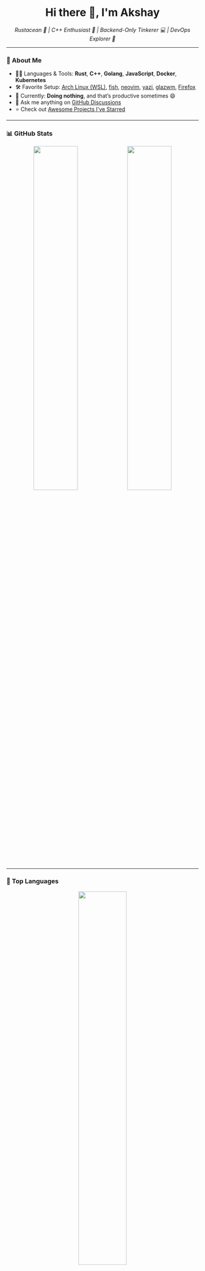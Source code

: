<h1 align="center">Hi there 👋, I'm <strong>Akshay</strong></h1>

<p align="center">
  <em>Rustacean 🦀 | C++ Enthusiast 🚀 | Backend-Only Tinkerer 💻 | DevOps Explorer 🐳</em>
</p>

---

### 🧠 About Me

-   🧑‍💻 Languages & Tools: **Rust**, **C++**, **Golang**, **JavaScript**, **Docker**, **Kubernetes**
-   🛠️ Favorite Setup: [Arch Linux (WSL)](https://wiki.archlinux.org/title/Arch_Linux), [fish](https://fishshell.com/), [neovim](https://neovim.io/), [yazi](https://github.com/sxyazi/yazi), [glazwm](https://github.com/glzr-io/glazewm), [Firefox](https://www.mozilla.org/firefox/)
-   🌱 Currently: **Doing nothing**, and that’s productive sometimes 😄
-   💬 Ask me anything on [GitHub Discussions](https://github.com/Akshay2642005/discussions/new/choose)
-   ⭐ Check out [Awesome Projects I've Starred](AWESOME-STARS.md)

---

### 📊 GitHub Stats

<div align="center">

  <picture>
    <source media="(prefers-color-scheme: dark)" srcset="https://github-readme-stats-ouuan.vercel.app/api?username=Akshay2642005&theme=dark&show_icons=true">
    <img width="48%" src="https://github-readme-stats-ouuan.vercel.app/api?username=Akshay2642005&show_icons=true" />
  </picture>

  <picture>
    <source media="(prefers-color-scheme: dark)" srcset="http://github-readme-streak-stats.herokuapp.com?user=Akshay2642005&theme=chartreuse-dark&hide_border=false&mode=weekly">
    <img width="48%" src="http://github-readme-streak-stats.herokuapp.com?user=Akshay2642005&theme=chartreuse-dark&hide_border=false&mode=weekly" />
  </picture>

</div>

---

### 🧰 Top Languages

<div align="center">

  <picture>
    <source media="(prefers-color-scheme: dark)" srcset="https://github-readme-stats.vercel.app/api/top-langs?username=Akshay2642005&layout=compact&langs_count=8&theme=chartreuse-dark">
    <img width="50%" src="https://github-readme-stats.vercel.app/api/top-langs?username=Akshay2642005&layout=compact&langs_count=8&theme=chartreuse-dark" />
  </picture>

</div>

---

### 🖼️ Bonus Pixel Art

<div align="center">
  <img src="https://64.media.tumblr.com/4c8fd0a9b758541c10369f542d5d7c06/tumblr_nkll69kA5I1qc9zfzo1_500.gifv" width="200" />
  <img src="https://media.tenor.com/Y1SqbX6W7WgAAAAi/rilakkuma-kawaii.gif" width="150" />
  <img src="https://i.pinimg.com/originals/7e/33/45/7e3345aa52c0864bbf04819fdf26266d.gif" width="150" />
</div>

---

### 🚀 Explore My Work

🔗 [ConvoyChat Repo](https://github.com/Akshay2642005/convoychat)  
🌟 [Starred Repositories](https://github.com/Akshay2642005?tab=stars)

---

<p align="center">
  <img src="https://readme-typing-svg.herokuapp.com?font=JetBrains+Mono&pause=1000&color=35F7B4&width=435&lines=Thanks+for+visiting!+Happy+Hacking!+%F0%9F%90%9B" alt="Typing SVG" />
</p>

### 📫 Connect

-   🌐 [GitHub](https://github.com/Akshay2642005)
-   ☕ Ping me over coffee, code, or kernels :)

